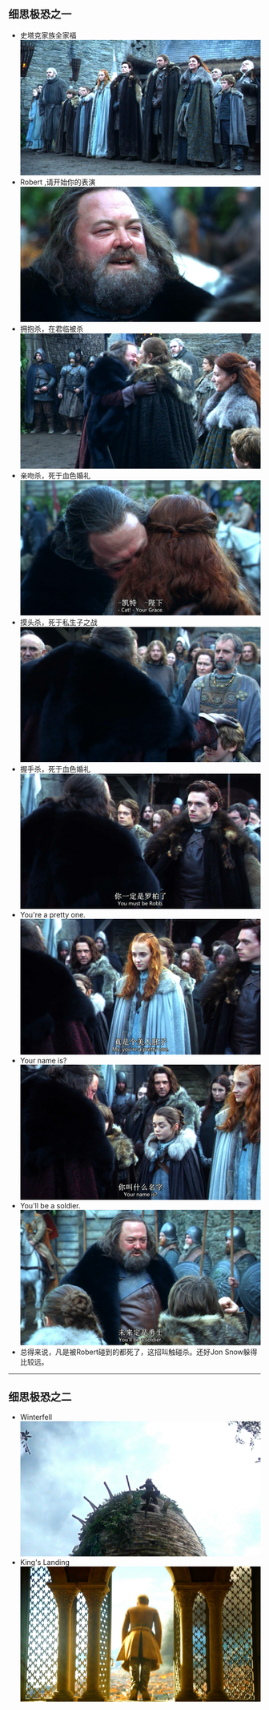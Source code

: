 ## 细思极恐之一
* 史塔克家族全家福
  ![](/Pictures/1.jpg)
* Robert ,请开始你的表演
  ![](/Pictures/2.jpg)
* 拥抱杀，在君临被杀
  ![](/Pictures/3.jpg)
* 亲吻杀，死于血色婚礼
  ![](/Pictures/4.jpg)
* 摸头杀，死于私生子之战
  ![](/Pictures/5.jpg)
* 握手杀，死于血色婚礼
  ![](/Pictures/6.jpg)
* You're a pretty one.
  ![](/Pictures/7.jpg)
* Your name is?
  ![](/Pictures/8.jpg)
* You'll be a soldier.
  ![](/Pictures/9.jpg)
* 总得来说，凡是被Robert碰到的都死了，这招叫触碰杀。还好Jon Snow躲得比较远。

--------------------------

## 细思极恐之二
* Winterfell
  ![](/Pictures/10.jpg)
* King's Landing
  ![](/Pictures/11.jpg)
